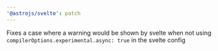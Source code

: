 ```yaml
---
'@astrojs/svelte': patch
---
```


Fixes a case where a warning would be shown by svelte when not using `compilerOptions.experimental.async: true` in the svelte config
